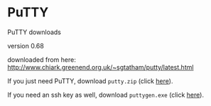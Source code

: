 # PuTTY
PuTTY downloads

version 0.68

downloaded from here:
http://www.chiark.greenend.org.uk/~sgtatham/putty/latest.html

If you just need PuTTY, download `putty.zip` (click [here](https://github.com/stevekm/PuTTY/blob/08df5f8b7c44e750d57fb6a3ddf164e795934971/putty.zip?raw=true)).

If you need an ssh key as well, download `puttygen.exe` (click [here](https://github.com/stevekm/PuTTY/blob/08df5f8b7c44e750d57fb6a3ddf164e795934971/puttygen.exe?raw=true)).
